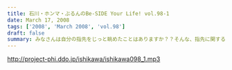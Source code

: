 ```yaml
---
title: 石川・ホンマ・ぶるんのBe-SIDE Your Life! vol.98-1
date: March 17, 2008
tags: ['2008', 'March 2008', 'vol.98']
draft: false
summary: みなさんは自分の指先をじっと眺めたことはありますか？？そんな、指先に関するなぞめいた３月中旬・・・であります。ホンマさん、手袋が怪しすぎる。NAMAE
---
```


http://project-phi.ddo.jp/ishikawa/ishikawa098_1.mp3
